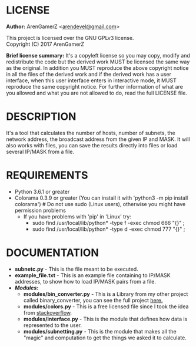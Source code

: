 # **LICENSE** #

**Author:** ArenGamerZ <arendevel@gmail.com\>

This project is licensed over the GNU GPLv3 license.  
Copyright (C) 2017 ArenGamerZ


**Brief license summary:** It's a copyleft license so you may copy, modify and redistribute the code but the derived work MUST be licensed the same way as the original.
                       In addition you MUST reproduce the above copyright notice in all the files of the derived work and if the derived work has a user interface,
                       when this user interface enters in interactive mode, it MUST reproduce the same copyright notice.
                       For further information of what are you allowed and what you are not allowed to do, read the full LICENSE file.


# **DESCRIPTION** #

It's a tool that calculates the number of hosts, number of subnets, the network address, the broadcast address from the given IP and MASK. It will also works with files, you can save the results
directly into files or load several IP/MASK from a file.


# **REQUIREMENTS** #

* Python 3.6.1 or greater
* Colorama 0.3.9 or greater (You can install it with 'python3 -m pip install colorama') # Do not use sudo (Linux users), otherwise you might have permission problems
    * If you have problems with 'pip' in 'Linux' try:
        * sudo find /usr/local/lib/python* -type f -exec chmod 666 "{}" \;
        * sudo find /usr/local/lib/python* -type d -exec chmod 777 "{}" \;


# **DOCUMENTATION** #

* **subnetc.py** - This is the file meant to be executed.
* **example_file.txt** - This is an example file containing to IP/MASK addresses, to show how to load IP/MASK pairs from a file.
* ***Modules:***
    * **modules/bin_converter.py**  - This is a Library from my other project called binary_converter, you can see the full project [here.](https://ArenGamerZ@bitbucket.org/ArenGamerZ/binary_converter.git)
    * **modules/colors.py**         - This is a free licensed file since I took the idea from [stackoverflow](http://stackoverflow.com/questions/287871/print-in-terminal-with-colors-using-python).
    * **modules/interface.py**      - This is the module that defines how data is represented to the user.
    * **modules/subnetting.py**     - This is the module that makes all the "magic" and computation to get the things we asked it to calculate.
